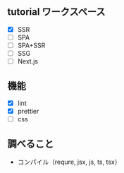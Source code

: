 ## tutorial ワークスペース

- [x] SSR
- [ ] SPA
- [ ] SPA+SSR
- [ ] SSG
- [ ] Next.js

## 機能

- [x] lint
- [x] prettier
- [ ] css

## 調べること
- コンパイル（requre, jsx, js, ts, tsx）
